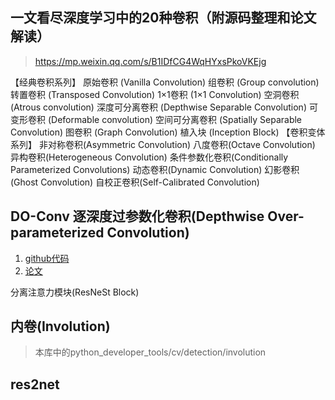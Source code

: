 ## 一文看尽深度学习中的20种卷积（附源码整理和论文解读）
> https://mp.weixin.qq.com/s/B1IDfCG4WqHYxsPkoVKEjg

【经典卷积系列】
原始卷积 (Vanilla Convolution)
组卷积 (Group convolution)
转置卷积 (Transposed Convolution)
1×1卷积 (1×1 Convolution)
空洞卷积 (Atrous convolution)
深度可分离卷积 (Depthwise Separable Convolution)
可变形卷积 (Deformable convolution)
空间可分离卷积 (Spatially Separable Convolution)
图卷积 (Graph Convolution)
植入块 (Inception Block)
【卷积变体系列】
非对称卷积(Asymmetric Convolution)
八度卷积(Octave Convolution)
异构卷积(Heterogeneous Convolution)
条件参数化卷积(Conditionally Parameterized Convolutions)
动态卷积(Dynamic Convolution)
幻影卷积(Ghost Convolution)
自校正卷积(Self-Calibrated Convolution)

## DO-Conv 逐深度过参数化卷积(Depthwise Over-parameterized Convolution)
1. [github代码](https://github.com/yangyanli/DO-Conv)
2. [论文](https://arxiv.org/pdf/2006.12030.pdf)

分离注意力模块(ResNeSt Block)

## 内卷(Involution)
> 本库中的python_developer_tools/cv/detection/involution

## res2net